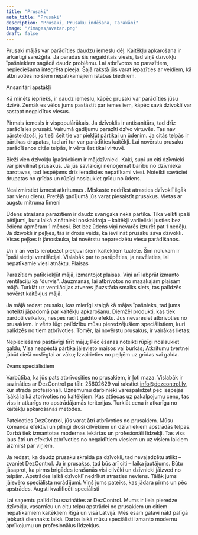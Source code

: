 ```yaml
---
title: "Prusaki"
meta_title: "Prusaki"
description: "Prusaki, Prusaku indēšana, Tarakāni"
image: "/images/avatar.png"
draft: false
---
```

Prusaki mājās var parādīties daudzu iemeslu dēļ. Kaitēkļu apkarošana ir ārkārtīgi sarežģīta. Ja parādās šis negaidītais viesis, tad viņš dzīvokļu īpašniekiem sagādā daudz problēmu. Lai atbrīvotos no parazītiem, nepieciešama integrēta pieeja. Šajā rakstā jūs varat iepazīties ar veidiem, kā atbrīvoties no šiem nepatīkamajiem istabas biedriem.

Ansanitāri apstākļi

Kā minēts iepriekš, ir daudz iemeslu, kāpēc prusaki var parādīties jūsu dzīvē. Zemāk es vēlos jums pastāstīt par iemesliem, kāpēc savā dzīvoklī var sastapt negaidītus viesus.

Pirmais iemesls ir vispopulārākais. Ja dzīvoklis ir antisanitārs, tad drīz parādīsies prusaki. Vairumā gadījumu parazīti dzīvo virtuvēs. Tas nav pārsteidzoši, jo tieši šeit tie var piekļūt pārtikai un ūdenim. Ja citās telpās ir pārtikas drupatas, tad arī tur var parādīties kaitēkļi. Lai novērstu prusaku parādīšanos citās telpās, ir vērts ēst tikai virtuvē.

Bieži vien dzīvokļu īpašniekiem ir mājdzīvnieki. Kaķi, suņi un citi dzīvnieki var pievilināt prusakus. Ja jūs savlaicīgi nenoņemat barību no dzīvnieka barotavas, tad iespējams drīz ieradīsies nepatīkami viesi. Noteikti savāciet drupatas no grīdas un rūpīgi noslaukiet grīdu no ūdens.

Neaizmirstiet izmest atkritumus . Miskaste nedrīkst atrasties dzīvoklī ilgāk par vienu dienu. Pretējā gadījumā jūs varat piesaistīt prusakus.
Vietas ar augstu mitruma līmeni

Ūdens atrašana parazītiem ir daudz svarīgāka nekā pārtika. Tika veikti īpaši pētījumi, kuru laikā zinātnieki noskaidroja – kaitēkļi varlieliski justies bez ēdiena apmēram 1 mēnesi. Bet bez ūdens viņi nevarēs izturēt pat 1 nedēļu. Ja dzīvoklī ir  peļķes, tas ir drošs veids, kā ievilināt prusaku savā dzīvoklī. Visas peļķes ir jānoslauka, lai novērstu neparedzētu viesu parādīšanos.

Un ir arī vērts ierobežot piekļuvi šiem kaitēkļiem tualetē. Šim nolūkam ir īpaši sietiņi ventilācijai. Vislabāk par to parūpēties, ja nevēlaties, lai nepatīkamie viesi atnāktu.
Plaisas

Parazītiem patīk iekļūt mājā, izmantojot plaisas. Viņi arī labprāt izmanto ventilāciju kā “durvis”. Jāuzmanās, lai atbrīvotos no mazākajām plaisām mājā. Turklāt uz ventilācijas atveres jāuzstāda smalks siets, tas palīdzēs novērst kaitēkļus mājā.

Ja mājā redzat prusaku, kas mierīgi staigā kā mājas īpašnieks, tad jums noteikti  jāpadomā par kaitēkļu apkarošanu. Diemžēl produkti, kas tiek pārdoti veikalos, nespēs radīt gaidīto efektu. Jūs nevarēsiet atbrīvoties no prusakiem. Ir vērts lūgt palīdzību mūsu pieredzējušiem speciālistiem, kuri palīdzēs no tiem atbrīvoties. Tomēr, lai novērstu prusakus, ir vairākas lietas:

Nepieciešams pastāvīgi tīrīt māju;
Pēc ēšanas noteikti rūpīgi noslaukiet galdu;
Visa neapēstā pārtika jāievieto maisos vai burkās;
Atkritumu tvertnei jābūt cieši noslēgtai ar vāku;
Izvairieties no peļķēm uz grīdas vai galda.

Zvans speciālistiem

Varbūtība, ka jūs pats atbrīvosities no prusakiem, ir ļoti maza. Vislabāk ir sazināties ar DezControl pa tālr. 25602629 vai rakstiet info@dezcontrol.lv, kur strādā profesionāļi. Uzņēmumu darbinieki varēspalīdzēt  pēc iespējas īsākā laikā atbrīvoties no kaitēkļiem. Kas attiecas uz pakalpojumu cenu, tas viss ir atkarīgs no apstrādājamās teritorijas. Turklāt cena ir atkarīga no kaitēkļu apkarošanas metodes.

Pateicoties DezControl, jūs varat ātri atbrīvoties no prusakiem. Mūsu komanda efektīvi un pilnīgi droši cilvēkiem un dzīvniekiem apstrādās telpas. Darbā tiek izmantotas modernas iekārtas un profesionāli līdzekļi. Tas viss ļaus ātri un efektīvi atbrīvoties no negaidītiem viesiem un uz visiem laikiem aizmirst par viņiem.

Ja redzat, ka daudz prusaku skraida pa dzīvokli, tad nevajadzētu atlikt – zvaniet DezControl. Ja ir prusakss, tad būs arī citi – laika jautājums. Būtu jāsaprot, ka pirms brigādes ierašanās visi cilvēki un dzīvnieki jāizved no telpām. Apstrādes laikā dzīvoklī nedrīkst atrasties neviens. Tālāk jums jāievēro speciālista norādījumi. Viņš jums pateiks, kas jādara pirms un pēc apstrādes.
Augsti kvalificēti speciālisti

Lai saņemtu palīdzību sazināties ar DezControl. Mums ir liela pieredze dzīvokļu, vasarnīcu un citu telpu apstrādei no prusakiem un citiem nepatīkamiem kaitēkļiem Rīgā un visā Latvijā. Mēs esam gatavi nākt palīgā jebkurā diennakts laikā. Darba laikā mūsu speciālisti izmanto modernu aprīkojumu un profesionālus līdzekļus.
